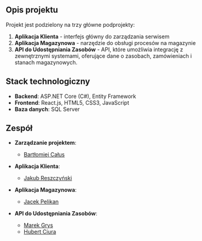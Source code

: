 ## Opis projektu

Projekt jest podzielony na trzy główne podprojekty:
1. **Aplikacja Klienta** - interfejs główny do zarządzania serwisem
2. **Aplikacja Magazynowa** - narzędzie do obsługi procesów na magazynie
3. **API do Udostępniania Zasobów** - API, które umożliwia integrację z zewnętrznymi systemami, oferujące dane o zasobach, zamówieniach i stanach magazynowych.

## Stack technologiczny

- **Backend**: ASP.NET Core (C#), Entity Framework
- **Frontend**: React.js, HTML5, CSS3, JavaScript
- **Baza danych**: SQL Server

## Zespół

- **Zarządzanie projektem**:
  - [Bartłomiej Całus](https://github.com/BartlomiejCalus)

- **Aplikacja Klienta**: 
  - [Jakub Reszczyński](https://github.com/JakubReszczynski)
  
- **Aplikacja Magazynowa**: 
  - [Jacek Pelikan](https://github.com/Jacek912)

- **API do Udostępniania Zasobów**: 
  - [Marek Grys](https://github.com/MarekGrys)
  - [Hubert Ciura](https://github.com/HubertCiura)
